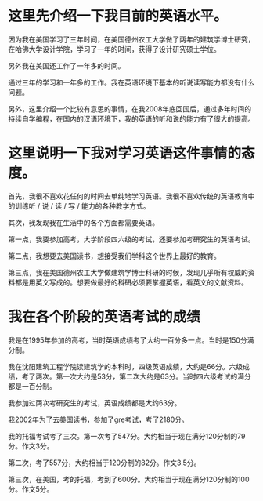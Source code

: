 # 这里先介绍一下我目前的英语水平。

因为我在美国学习了三年时间，在美国德州农工大学做了两年的建筑学博士研究，在哈佛大学设计学院，学习了一年的时间，获得了设计研究硕士学位。

另外我在美国还工作了一年多的时间。

通过三年的学习和一年多的工作。我在英语环境下基本的听说读写能力都没有什么问题。

另外，这里介绍一个比较有意思的事情，在我2008年底回国后，通过多年时间的持续自学编程，在国内的汉语环境下，我的英语的听和说的能力有了很大的提高。


# 这里说明一下我对学习英语这件事情的态度。

首先，我很不喜欢花任何的时间去单纯地学习英语。我很不喜欢传统的英语教育中的训练听 / 说 / 读 / 写 / 能力的各种教学方式。

其次，我发现我在生活中的各个方面都需要英语。

第一点，我要参加高考，大学阶段四六级的考试，还要参加考研究生的英语考试。

第二点，我想要去美国读书，想接受我们学科这个世界上最好的教育。

第三点，我在美国德州农工大学做建筑学博士科研的时候，发现几乎所有权威的资料都是用英文写成的。想要做最好的科研必须要掌握英语，看英文的文献资料。

# 我在各个阶段的英语考试的成绩

我是在1995年参加的高考，当时英语成绩考了大约一百分多一点。当时是150分满分制。

我在沈阳建筑工程学院读建筑学的本科时，四级英语成绩，大约是66分。六级成绩，考了两次。第一次大约是53分，第二次大约是63分。当时四六级考试的满分都是一百分制。

我参加过两次考研究生的考试，英语成绩都是大约63分。

我2002年为了去美国读书，参加了gre考试，考了2180分。

我的托福考试考了三次。第一次考了547分。大约相当于现在满分120分制的79分。作文3分。

第二次，考了557分，大约相当于120分制的82分。作文3.5分。

第三次，在美国，考的托福，考到了600分。大约相当于现在满分120分制的100分。作文5分。


